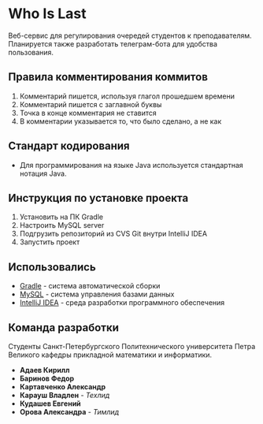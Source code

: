 # Who Is Last
Веб-сервис для регулирования очередей студентов к преподавателям. Планируется также разработать телеграм-бота для удобства пользования.

## Правила комментирования коммитов

1. Комментарий пишется, используя глагол прошедшем времени
2. Комментарий пишется с заглавной буквы
3. Точка в конце комментария не ставится
4. В комментарии указывается то, что было сделано, а не как

## Стандарт кодирования
* Для программирования на языке Java используется стандартная нотация Java.     

## Инструкция по установке проекта

1. Установить на ПК Gradle
2. Настроить MySQL server 
3. Подгрузить репозиторий из CVS Git внутри IntelliJ IDEA
4. Запустить проект

## Использовались

* [Gradle](https://gradle.org/) - система автоматической сборки
* [MySQL](https://dev.mysql.com/downloads/mysql/) - система управления базами данных
* [IntelliJ IDEA](https://www.jetbrains.com/idea/) - среда разработки программного обеспечения

## Команда разработки

Студенты Санкт-Петербургского Политехнического университета Петра Великого кафедры прикладной математики и информатики.
* **Адаев Кирилл** 
* **Баринов Федор**
* **Картавченко Александр** 
* **Карауш Владлен** - *Техлид* 
* **Кудашев Евгений** 
* **Орова Александра** - *Тимлид* 
